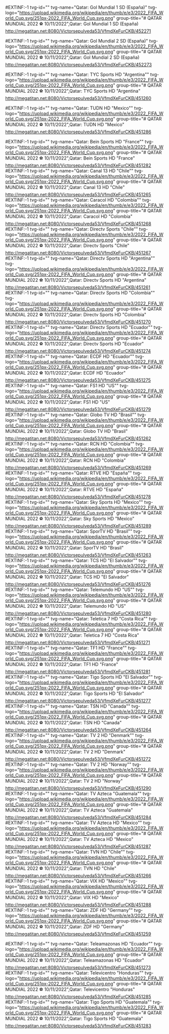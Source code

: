 #EXTINF:-1 tvg-id="" tvg-name="Qatar: Gol Mundial 1 SD (España)" tvg-logo="https://upload.wikimedia.org/wikipedia/en/thumb/e/e3/2022_FIFA_World_Cup.svg/251px-2022_FIFA_World_Cup.svg.png" group-title="# QATAR MUNDIAL 2022 ⚽  10/11/2022",Qatar: Gol Mundial 1 SD (España)
http://megatitan.net:8080/Victorsepulveda53/VfmdXeFurCKB/452271

#EXTINF:-1 tvg-id="" tvg-name="Qatar: Gol Mundial 2 SD (España)" tvg-logo="https://upload.wikimedia.org/wikipedia/en/thumb/e/e3/2022_FIFA_World_Cup.svg/251px-2022_FIFA_World_Cup.svg.png" group-title="# QATAR MUNDIAL 2022 ⚽  10/11/2022",Qatar: Gol Mundial 2 SD (España)
http://megatitan.net:8080/Victorsepulveda53/VfmdXeFurCKB/452273

#EXTINF:-1 tvg-id="" tvg-name="Qatar: TYC Sports HD "Argentina"" tvg-logo="https://upload.wikimedia.org/wikipedia/en/thumb/e/e3/2022_FIFA_World_Cup.svg/251px-2022_FIFA_World_Cup.svg.png" group-title="# QATAR MUNDIAL 2022 ⚽  10/11/2022",Qatar: TYC Sports HD "Argentina"
http://megatitan.net:8080/Victorsepulveda53/VfmdXeFurCKB/451260

#EXTINF:-1 tvg-id="" tvg-name="Qatar: TUDN HD "Mexico"" tvg-logo="https://upload.wikimedia.org/wikipedia/en/thumb/e/e3/2022_FIFA_World_Cup.svg/251px-2022_FIFA_World_Cup.svg.png" group-title="# QATAR MUNDIAL 2022 ⚽  10/11/2022",Qatar: TUDN HD "Mexico"
http://megatitan.net:8080/Victorsepulveda53/VfmdXeFurCKB/451286

#EXTINF:-1 tvg-id="" tvg-name="Qatar: Bein Sports HD "France"" tvg-logo="https://upload.wikimedia.org/wikipedia/en/thumb/e/e3/2022_FIFA_World_Cup.svg/251px-2022_FIFA_World_Cup.svg.png" group-title="# QATAR MUNDIAL 2022 ⚽  10/11/2022",Qatar: Bein Sports HD "France"
http://megatitan.net:8080/Victorsepulveda53/VfmdXeFurCKB/451282
#EXTINF:-1 tvg-id="" tvg-name="Qatar: Canal 13 HD "Chile"" tvg-logo="https://upload.wikimedia.org/wikipedia/en/thumb/e/e3/2022_FIFA_World_Cup.svg/251px-2022_FIFA_World_Cup.svg.png" group-title="# QATAR MUNDIAL 2022 ⚽  10/11/2022",Qatar: Canal 13 HD "Chile"
http://megatitan.net:8080/Victorsepulveda53/VfmdXeFurCKB/451265
#EXTINF:-1 tvg-id="" tvg-name="Qatar: Caracol HD "Colombia"" tvg-logo="https://upload.wikimedia.org/wikipedia/en/thumb/e/e3/2022_FIFA_World_Cup.svg/251px-2022_FIFA_World_Cup.svg.png" group-title="# QATAR MUNDIAL 2022 ⚽  10/11/2022",Qatar: Caracol HD "Colombia"
http://megatitan.net:8080/Victorsepulveda53/VfmdXeFurCKB/451268
#EXTINF:-1 tvg-id="" tvg-name="Qatar: Directv Sports "Chile"" tvg-logo="https://upload.wikimedia.org/wikipedia/en/thumb/e/e3/2022_FIFA_World_Cup.svg/251px-2022_FIFA_World_Cup.svg.png" group-title="# QATAR MUNDIAL 2022 ⚽  10/11/2022",Qatar: Directv Sports "Chile"
http://megatitan.net:8080/Victorsepulveda53/VfmdXeFurCKB/451267
#EXTINF:-1 tvg-id="" tvg-name="Qatar: Directv Sports HD "Argentina"" tvg-logo="https://upload.wikimedia.org/wikipedia/en/thumb/e/e3/2022_FIFA_World_Cup.svg/251px-2022_FIFA_World_Cup.svg.png" group-title="# QATAR MUNDIAL 2022 ⚽  10/11/2022",Qatar: Directv Sports HD "Argentina"
http://megatitan.net:8080/Victorsepulveda53/VfmdXeFurCKB/451261
#EXTINF:-1 tvg-id="" tvg-name="Qatar: Directv Sports HD "Colombia"" tvg-logo="https://upload.wikimedia.org/wikipedia/en/thumb/e/e3/2022_FIFA_World_Cup.svg/251px-2022_FIFA_World_Cup.svg.png" group-title="# QATAR MUNDIAL 2022 ⚽  10/11/2022",Qatar: Directv Sports HD "Colombia"
http://megatitan.net:8080/Victorsepulveda53/VfmdXeFurCKB/451270
#EXTINF:-1 tvg-id="" tvg-name="Qatar: Directv Sports HD "Ecuador"" tvg-logo="https://upload.wikimedia.org/wikipedia/en/thumb/e/e3/2022_FIFA_World_Cup.svg/251px-2022_FIFA_World_Cup.svg.png" group-title="# QATAR MUNDIAL 2022 ⚽  10/11/2022",Qatar: Directv Sports HD "Ecuador"
http://megatitan.net:8080/Victorsepulveda53/VfmdXeFurCKB/451274
#EXTINF:-1 tvg-id="" tvg-name="Qatar: ECDF HD "Ecuador"" tvg-logo="https://upload.wikimedia.org/wikipedia/en/thumb/e/e3/2022_FIFA_World_Cup.svg/251px-2022_FIFA_World_Cup.svg.png" group-title="# QATAR MUNDIAL 2022 ⚽  10/11/2022",Qatar: ECDF HD "Ecuador"
http://megatitan.net:8080/Victorsepulveda53/VfmdXeFurCKB/451275
#EXTINF:-1 tvg-id="" tvg-name="Qatar: FS1 HD "US"" tvg-logo="https://upload.wikimedia.org/wikipedia/en/thumb/e/e3/2022_FIFA_World_Cup.svg/251px-2022_FIFA_World_Cup.svg.png" group-title="# QATAR MUNDIAL 2022 ⚽  10/11/2022",Qatar: FS1 HD "US"
http://megatitan.net:8080/Victorsepulveda53/VfmdXeFurCKB/451279
#EXTINF:-1 tvg-id="" tvg-name="Qatar: Globo TV HD "Brasil"" tvg-logo="https://upload.wikimedia.org/wikipedia/en/thumb/e/e3/2022_FIFA_World_Cup.svg/251px-2022_FIFA_World_Cup.svg.png" group-title="# QATAR MUNDIAL 2022 ⚽  10/11/2022",Qatar: Globo TV HD "Brasil"
http://megatitan.net:8080/Victorsepulveda53/VfmdXeFurCKB/451262
#EXTINF:-1 tvg-id="" tvg-name="Qatar: RCN HD "Colombia"" tvg-logo="https://upload.wikimedia.org/wikipedia/en/thumb/e/e3/2022_FIFA_World_Cup.svg/251px-2022_FIFA_World_Cup.svg.png" group-title="# QATAR MUNDIAL 2022 ⚽  10/11/2022",Qatar: RCN HD "Colombia"
http://megatitan.net:8080/Victorsepulveda53/VfmdXeFurCKB/451269
#EXTINF:-1 tvg-id="" tvg-name="Qatar: RTVE HD "España"" tvg-logo="https://upload.wikimedia.org/wikipedia/en/thumb/e/e3/2022_FIFA_World_Cup.svg/251px-2022_FIFA_World_Cup.svg.png" group-title="# QATAR MUNDIAL 2022 ⚽  10/11/2022",Qatar: RTVE HD "España"
http://megatitan.net:8080/Victorsepulveda53/VfmdXeFurCKB/451278
#EXTINF:-1 tvg-id="" tvg-name="Qatar: Sky Sports HD "Mexico"" tvg-logo="https://upload.wikimedia.org/wikipedia/en/thumb/e/e3/2022_FIFA_World_Cup.svg/251px-2022_FIFA_World_Cup.svg.png" group-title="# QATAR MUNDIAL 2022 ⚽  10/11/2022",Qatar: Sky Sports HD "Mexico"
http://megatitan.net:8080/Victorsepulveda53/VfmdXeFurCKB/451289
#EXTINF:-1 tvg-id="" tvg-name="Qatar: SporTV HD "Brasil"" tvg-logo="https://upload.wikimedia.org/wikipedia/en/thumb/e/e3/2022_FIFA_World_Cup.svg/251px-2022_FIFA_World_Cup.svg.png" group-title="# QATAR MUNDIAL 2022 ⚽  10/11/2022",Qatar: SporTV HD "Brasil"
http://megatitan.net:8080/Victorsepulveda53/VfmdXeFurCKB/451263
#EXTINF:-1 tvg-id="" tvg-name="Qatar: TCS HD "El Salvador"" tvg-logo="https://upload.wikimedia.org/wikipedia/en/thumb/e/e3/2022_FIFA_World_Cup.svg/251px-2022_FIFA_World_Cup.svg.png" group-title="# QATAR MUNDIAL 2022 ⚽  10/11/2022",Qatar: TCS HD "El Salvador"
http://megatitan.net:8080/Victorsepulveda53/VfmdXeFurCKB/451276
#EXTINF:-1 tvg-id="" tvg-name="Qatar: Telemundo HD "US"" tvg-logo="https://upload.wikimedia.org/wikipedia/en/thumb/e/e3/2022_FIFA_World_Cup.svg/251px-2022_FIFA_World_Cup.svg.png" group-title="# QATAR MUNDIAL 2022 ⚽  10/11/2022",Qatar: Telemundo HD "US"
http://megatitan.net:8080/Victorsepulveda53/VfmdXeFurCKB/451280
#EXTINF:-1 tvg-id="" tvg-name="Qatar: Teletica 7 HD "Costa Rica"" tvg-logo="https://upload.wikimedia.org/wikipedia/en/thumb/e/e3/2022_FIFA_World_Cup.svg/251px-2022_FIFA_World_Cup.svg.png" group-title="# QATAR MUNDIAL 2022 ⚽  10/11/2022",Qatar: Teletica 7 HD "Costa Rica"
http://megatitan.net:8080/Victorsepulveda53/VfmdXeFurCKB/451271
#EXTINF:-1 tvg-id="" tvg-name="Qatar: TF1 HD "France"" tvg-logo="https://upload.wikimedia.org/wikipedia/en/thumb/e/e3/2022_FIFA_World_Cup.svg/251px-2022_FIFA_World_Cup.svg.png" group-title="# QATAR MUNDIAL 2022 ⚽  10/11/2022",Qatar: TF1 HD "France"
http://megatitan.net:8080/Victorsepulveda53/VfmdXeFurCKB/451281
#EXTINF:-1 tvg-id="" tvg-name="Qatar: Tigo Sports HD "El Salvador"" tvg-logo="https://upload.wikimedia.org/wikipedia/en/thumb/e/e3/2022_FIFA_World_Cup.svg/251px-2022_FIFA_World_Cup.svg.png" group-title="# QATAR MUNDIAL 2022 ⚽  10/11/2022",Qatar: Tigo Sports HD "El Salvador"
http://megatitan.net:8080/Victorsepulveda53/VfmdXeFurCKB/451277
#EXTINF:-1 tvg-id="" tvg-name="Qatar: TSN HD "Canada"" tvg-logo="https://upload.wikimedia.org/wikipedia/en/thumb/e/e3/2022_FIFA_World_Cup.svg/251px-2022_FIFA_World_Cup.svg.png" group-title="# QATAR MUNDIAL 2022 ⚽  10/11/2022",Qatar: TSN HD "Canada"
http://megatitan.net:8080/Victorsepulveda53/VfmdXeFurCKB/451264
#EXTINF:-1 tvg-id="" tvg-name="Qatar: TV 2 HD "Denmark"" tvg-logo="https://upload.wikimedia.org/wikipedia/en/thumb/e/e3/2022_FIFA_World_Cup.svg/251px-2022_FIFA_World_Cup.svg.png" group-title="# QATAR MUNDIAL 2022 ⚽  10/11/2022",Qatar: TV 2 HD "Denmark"
http://megatitan.net:8080/Victorsepulveda53/VfmdXeFurCKB/451272
#EXTINF:-1 tvg-id="" tvg-name="Qatar: TV 2 HD "Norway"" tvg-logo="https://upload.wikimedia.org/wikipedia/en/thumb/e/e3/2022_FIFA_World_Cup.svg/251px-2022_FIFA_World_Cup.svg.png" group-title="# QATAR MUNDIAL 2022 ⚽  10/11/2022",Qatar: TV 2 HD "Norway"
http://megatitan.net:8080/Victorsepulveda53/VfmdXeFurCKB/451290
#EXTINF:-1 tvg-id="" tvg-name="Qatar: TV Azteca "Guatemala"" tvg-logo="https://upload.wikimedia.org/wikipedia/en/thumb/e/e3/2022_FIFA_World_Cup.svg/251px-2022_FIFA_World_Cup.svg.png" group-title="# QATAR MUNDIAL 2022 ⚽  10/11/2022",Qatar: TV Azteca "Guatemala"
http://megatitan.net:8080/Victorsepulveda53/VfmdXeFurCKB/451284
#EXTINF:-1 tvg-id="" tvg-name="Qatar: TV Azteca HD "Mexico"" tvg-logo="https://upload.wikimedia.org/wikipedia/en/thumb/e/e3/2022_FIFA_World_Cup.svg/251px-2022_FIFA_World_Cup.svg.png" group-title="# QATAR MUNDIAL 2022 ⚽  10/11/2022",Qatar: TV Azteca HD "Mexico"
http://megatitan.net:8080/Victorsepulveda53/VfmdXeFurCKB/451287
#EXTINF:-1 tvg-id="" tvg-name="Qatar: TVN HD "Chile"" tvg-logo="https://upload.wikimedia.org/wikipedia/en/thumb/e/e3/2022_FIFA_World_Cup.svg/251px-2022_FIFA_World_Cup.svg.png" group-title="# QATAR MUNDIAL 2022 ⚽  10/11/2022",Qatar: TVN HD "Chile"
http://megatitan.net:8080/Victorsepulveda53/VfmdXeFurCKB/451266
#EXTINF:-1 tvg-id="" tvg-name="Qatar: VIX HD "Mexico"" tvg-logo="https://upload.wikimedia.org/wikipedia/en/thumb/e/e3/2022_FIFA_World_Cup.svg/251px-2022_FIFA_World_Cup.svg.png" group-title="# QATAR MUNDIAL 2022 ⚽  10/11/2022",Qatar: VIX HD "Mexico"
http://megatitan.net:8080/Victorsepulveda53/VfmdXeFurCKB/451288
#EXTINF:-1 tvg-id="" tvg-name="Qatar: ZDF HD "Germany"" tvg-logo="https://upload.wikimedia.org/wikipedia/en/thumb/e/e3/2022_FIFA_World_Cup.svg/251px-2022_FIFA_World_Cup.svg.png" group-title="# QATAR MUNDIAL 2022 ⚽  10/11/2022",Qatar: ZDF HD "Germany"
http://megatitan.net:8080/Victorsepulveda53/VfmdXeFurCKB/451259

#EXTINF:-1 tvg-id="" tvg-name="Qatar: Teleamazonas HD "Ecuador"" tvg-logo="https://upload.wikimedia.org/wikipedia/en/thumb/e/e3/2022_FIFA_World_Cup.svg/251px-2022_FIFA_World_Cup.svg.png" group-title="# QATAR MUNDIAL 2022 ⚽  10/11/2022",Qatar: Teleamazonas HD "Ecuador"
http://megatitan.net:8080/Victorsepulveda53/VfmdXeFurCKB/451273
#EXTINF:-1 tvg-id="" tvg-name="Qatar: Televicentro "Honduras"" tvg-logo="https://upload.wikimedia.org/wikipedia/en/thumb/e/e3/2022_FIFA_World_Cup.svg/251px-2022_FIFA_World_Cup.svg.png" group-title="# QATAR MUNDIAL 2022 ⚽  10/11/2022",Qatar: Televicentro "Honduras"
http://megatitan.net:8080/Victorsepulveda53/VfmdXeFurCKB/451285
#EXTINF:-1 tvg-id="" tvg-name="Qatar: Tigo Sports HD "Guatemala"" tvg-logo="https://upload.wikimedia.org/wikipedia/en/thumb/e/e3/2022_FIFA_World_Cup.svg/251px-2022_FIFA_World_Cup.svg.png" group-title="# QATAR MUNDIAL 2022 ⚽  10/11/2022",Qatar: Tigo Sports HD "Guatemala"
http://megatitan.net:8080/Victorsepulveda53/VfmdXeFurCKB/451283

